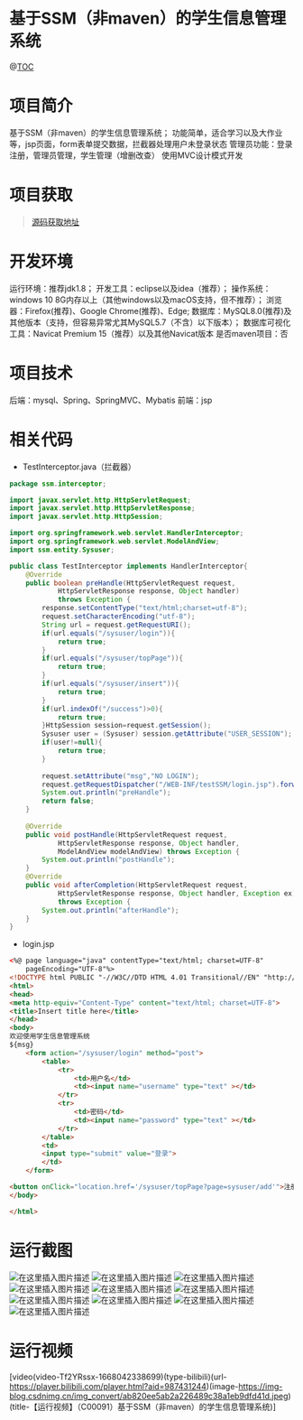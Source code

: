 # 	基于SSM（非maven）的学生信息管理系统

@[TOC](	基于SSM（非maven）的学生信息管理系统)
# 项目简介
基于SSM（非maven）的学生信息管理系统；
功能简单，适合学习以及大作业等，jsp页面，form表单提交数据，拦截器处理用户未登录状态
管理员功能：登录注册，管理员管理，学生管理（增删改查）
使用MVC设计模式开发

 # 项目获取
> [源码获取地址](http://www.manoncode.cn/details?id=91)

 
# 开发环境

运行环境：推荐jdk1.8；
开发工具：eclipse以及idea（推荐）；
操作系统：windows 10 8G内存以上（其他windows以及macOS支持，但不推荐）；
浏览器：Firefox(推荐)、Google Chrome(推荐)、Edge;
数据库：MySQL8.0(推荐)及其他版本（支持，但容易异常尤其MySQL5.7（不含）以下版本）；
数据库可视化工具：Navicat Premium 15（推荐）以及其他Navicat版本
是否maven项目：否


 # 项目技术
 
后端：mysql、Spring、SpringMVC、Mybatis
前端：jsp

# 相关代码

 - TestInterceptor.java（拦截器）
 

```java
package ssm.interceptor;

import javax.servlet.http.HttpServletRequest;
import javax.servlet.http.HttpServletResponse;
import javax.servlet.http.HttpSession;

import org.springframework.web.servlet.HandlerInterceptor;
import org.springframework.web.servlet.ModelAndView;
import ssm.entity.Sysuser;

public class TestInterceptor implements HandlerInterceptor{
	@Override
	public boolean preHandle(HttpServletRequest request, 
			HttpServletResponse response, Object handler)
			throws Exception {
		response.setContentType("text/html;charset=utf-8");
		request.setCharacterEncoding("utf-8");
		String url = request.getRequestURI();
		if(url.equals("/sysuser/login")){
			return true;
		}
		if(url.equals("/sysuser/topPage")){
			return true;
		}
		if(url.equals("/sysuser/insert")){
			return true;
		}
		if(url.indexOf("/success")>0){
			return true;
		}HttpSession session=request.getSession();
		Sysuser user = (Sysuser) session.getAttribute("USER_SESSION");
		if(user!=null){
			return true;
		}
		
		request.setAttribute("msg","NO LOGIN");
		request.getRequestDispatcher("/WEB-INF/testSSM/login.jsp").forward(request, response);
		System.out.println("preHandle");
		return false;
	}
	
	@Override
	public void postHandle(HttpServletRequest request, 
			HttpServletResponse response, Object handler,
			ModelAndView modelAndView) throws Exception {
		System.out.println("postHandle");
	}
	@Override
	public void afterCompletion(HttpServletRequest request, 
			HttpServletResponse response, Object handler, Exception ex)
			throws Exception {
		System.out.println("afterHandle");
	}
}

```

 - login.jsp
 

```html
<%@ page language="java" contentType="text/html; charset=UTF-8"
    pageEncoding="UTF-8"%>
<!DOCTYPE html PUBLIC "-//W3C//DTD HTML 4.01 Transitional//EN" "http://www.w3.org/TR/html4/loose.dtd">
<html>
<head>
<meta http-equiv="Content-Type" content="text/html; charset=UTF-8">
<title>Insert title here</title>
</head>
<body>
欢迎使用学生信息管理系统
${msg}
	<form action="/sysuser/login" method="post">
		<table>
			<tr>
				<td>用户名</td>
				<td><input name="username" type="text" ></td>
			</tr>
			<tr>
				<td>密码</td>
				<td><input name="password" type="text" ></td>
			</tr>
		</table>
		<td>
		<input type="submit" value="登录">
		</td>	
	</form>

<button onClick="location.href='/sysuser/topPage?page=sysuser/add'">注册</button>
</body>

</html>
```

 # 运行截图
 ![在这里插入图片描述](https://img-blog.csdnimg.cn/e9befab704994cdb99d7fe6ef06eed4d.png#pic_center)
![在这里插入图片描述](https://img-blog.csdnimg.cn/5e55a2e181894d7a9d73905e04643891.png#pic_center)
![在这里插入图片描述](https://img-blog.csdnimg.cn/d0aa395d57d74d80ab8b4f4db07e290b.png#pic_center)
![在这里插入图片描述](https://img-blog.csdnimg.cn/cf92c820ed0042658e16ed38af77ccba.png#pic_center)
![在这里插入图片描述](https://img-blog.csdnimg.cn/daab0a2ac8f14a4cbb728f2fe4228e7d.png#pic_center)
![在这里插入图片描述](https://img-blog.csdnimg.cn/1ef9d613d32f4ccb94356c6466f5749b.png#pic_center)
![在这里插入图片描述](https://img-blog.csdnimg.cn/0ca1f6ca46cb495bb990629eba0352ed.png#pic_center)
![在这里插入图片描述](https://img-blog.csdnimg.cn/c8bb10a717b84206817a61f5cbf7b52d.png#pic_center)
![在这里插入图片描述](https://img-blog.csdnimg.cn/5d1f68f19825417ca94ae00f5f98d545.png#pic_center)
![在这里插入图片描述](https://img-blog.csdnimg.cn/02cbba02aa52481183df9a67e3d0e3bf.png#pic_center)
# 运行视频


[video(video-Tf2YRssx-1668042338699)(type-bilibili)(url-https://player.bilibili.com/player.html?aid=987431244)(image-https://img-blog.csdnimg.cn/img_convert/ab820ee5ab2a226489c38a1eb9dfd41d.jpeg)(title-【运行视频】（C00091）基于SSM（非maven）的学生信息管理系统)]

